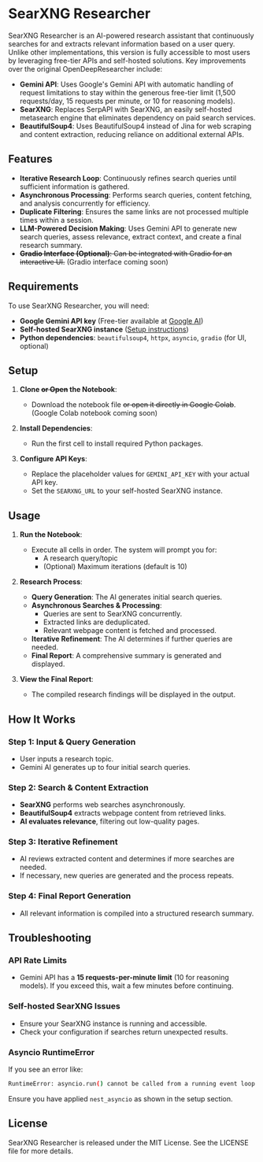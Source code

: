 # SearXNG Researcher

SearXNG Researcher is an AI-powered research assistant that continuously searches for and extracts relevant information based on a user query. Unlike other implementations, this version is fully accessible to most users by leveraging free-tier APIs and self-hosted solutions. Key improvements over the original OpenDeepResearcher include:

- **Gemini API**: Uses Google's Gemini API with automatic handling of request limitations to stay within the generous free-tier limit (1,500 requests/day, 15 requests per minute, or 10 for reasoning models).
- **SearXNG**: Replaces SerpAPI with SearXNG, an easily self-hosted metasearch engine that eliminates dependency on paid search services.
- **BeautifulSoup4**: Uses BeautifulSoup4 instead of Jina for web scraping and content extraction, reducing reliance on additional external APIs.

## Features

- **Iterative Research Loop**: Continuously refines search queries until sufficient information is gathered.
- **Asynchronous Processing**: Performs search queries, content fetching, and analysis concurrently for efficiency.
- **Duplicate Filtering**: Ensures the same links are not processed multiple times within a session.
- **LLM-Powered Decision Making**: Uses Gemini API to generate new search queries, assess relevance, extract context, and create a final research summary.
- ~~**Gradio Interface (Optional)**: Can be integrated with Gradio for an interactive UI.~~ (Gradio interface coming soon)

## Requirements

To use SearXNG Researcher, you will need:

- **Google Gemini API key** (Free-tier available at [Google AI](https://ai.google.dev/))
- **Self-hosted SearXNG instance** ([Setup instructions](https://github.com/searxng/searxng))
- **Python dependencies**: `beautifulsoup4`, `httpx`, `asyncio`, `gradio` (for UI, optional)

## Setup

1. **Clone ~~or Open~~ the Notebook**:
   - Download the notebook file ~~or open it directly in Google Colab~~. (Google Colab notebook coming soon)

2. **Install Dependencies**:
   - Run the first cell to install required Python packages.

3. **Configure API Keys**:
   - Replace the placeholder values for `GEMINI_API_KEY` with your actual API key.
   - Set the `SEARXNG_URL` to your self-hosted SearXNG instance.

## Usage

1. **Run the Notebook**:
   - Execute all cells in order. The system will prompt you for:
     - A research query/topic
     - (Optional) Maximum iterations (default is 10)

2. **Research Process**:
   - **Query Generation**: The AI generates initial search queries.
   - **Asynchronous Searches & Processing**:
     - Queries are sent to SearXNG concurrently.
     - Extracted links are deduplicated.
     - Relevant webpage content is fetched and processed.
   - **Iterative Refinement**: The AI determines if further queries are needed.
   - **Final Report**: A comprehensive summary is generated and displayed.

3. **View the Final Report**:
   - The compiled research findings will be displayed in the output.

## How It Works

### Step 1: Input & Query Generation

- User inputs a research topic.
- Gemini AI generates up to four initial search queries.

### Step 2: Search & Content Extraction

- **SearXNG** performs web searches asynchronously.
- **BeautifulSoup4** extracts webpage content from retrieved links.
- **AI evaluates relevance**, filtering out low-quality pages.

### Step 3: Iterative Refinement

- AI reviews extracted content and determines if more searches are needed.
- If necessary, new queries are generated and the process repeats.

### Step 4: Final Report Generation

- All relevant information is compiled into a structured research summary.

## Troubleshooting

### API Rate Limits

- Gemini API has a **15 requests-per-minute limit** (10 for reasoning models). If you exceed this, wait a few minutes before continuing.

### Self-hosted SearXNG Issues

- Ensure your SearXNG instance is running and accessible.
- Check your configuration if searches return unexpected results.

### Asyncio RuntimeError

If you see an error like:

```sh
RuntimeError: asyncio.run() cannot be called from a running event loop
```

Ensure you have applied `nest_asyncio` as shown in the setup section.

## License

SearXNG Researcher is released under the MIT License. See the LICENSE file for more details.
